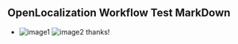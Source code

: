 ## OpenLocalization Workflow Test MarkDown
* ![image1](.\441f3b3d-a27d-4f8c-b143-1e7d23fd33f2.PNG)   ![image2](.\1ea10309-b4cb-45cf-b07b-039221aafdb1.png) 
thanks!